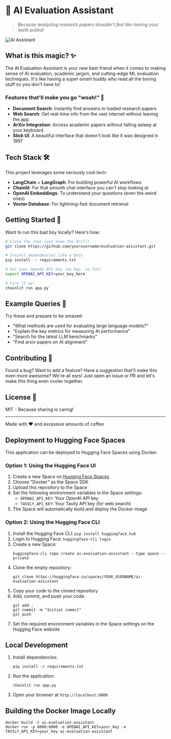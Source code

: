 # 🚀 AI Evaluation Assistant

> *Because analyzing research papers shouldn't feel like having your teeth pulled!*

![AI Assistant](https://img.icons8.com/fluency/96/artificial-intelligence.png)

## What is this magic? ✨

The AI Evaluation Assistant is your new best friend when it comes to making sense of AI evaluation, academic jargon, and cutting-edge ML evaluation techniques. It's like having a super-smart buddy who read all the boring stuff so you don't have to!

### Features that'll make you go "woah!" 🤯

- **Document Search**: Instantly find answers in loaded research papers
- **Web Search**: Get real-time info from the vast internet without leaving the app
- **ArXiv Integration**: Access academic papers without falling asleep at your keyboard
- **Slick UI**: A beautiful interface that doesn't look like it was designed in 1997

## Tech Stack 🛠️

This project leverages some seriously cool tech:

- **LangChain** + **LangGraph**: For building powerful AI workflows
- **Chainlit**: For that smooth chat interface you can't stop looking at
- **OpenAI Embeddings**: To understand your questions (even the weird ones)
- **Vector Database**: For lightning-fast document retrieval

## Getting Started 🏁

Want to run this bad boy locally? Here's how:

```bash
# Clone the repo (you know the drill)
git clone https://github.com/yourusername/evaluation-assistant.git

# Install dependencies like a boss
pip install -r requirements.txt

# Set your OpenAI API key (no key, no fun)
export OPENAI_API_KEY=your_key_here

# Fire it up!
chainlit run app.py
```

## Example Queries 💬

Try these and prepare to be amazed:

- "What methods are used for evaluating large language models?"
- "Explain the key metrics for measuring AI performance"
- "Search for the latest LLM benchmarks"
- "Find arxiv papers on AI alignment"

## Contributing 🤝

Found a bug? Want to add a feature? Have a suggestion that'll make this even more awesome? We're all ears! Just open an issue or PR and let's make this thing even cooler together.

## License 📄

MIT - Because sharing is caring!

---

Made with ❤️ and excessive amounts of coffee 

## Deployment to Hugging Face Spaces

This application can be deployed to Hugging Face Spaces using Docker.

### Option 1: Using the Hugging Face UI

1. Create a new Space on [Hugging Face Spaces](https://huggingface.co/spaces)
2. Choose "Docker" as the Space SDK
3. Upload this repository to the Space
4. Set the following environment variables in the Space settings:
   - `OPENAI_API_KEY`: Your OpenAI API key
   - `TAVILY_API_KEY`: Your Tavily API key (for web search)
5. The Space will automatically build and deploy the Docker image

### Option 2: Using the Hugging Face CLI

1. Install the Hugging Face CLI: `pip install huggingface_hub`
2. Login to Hugging Face: `huggingface-cli login`
3. Create a new Space:
   ```
   huggingface-cli repo create ai-evaluation-assistant --type space --private
   ```
4. Clone the empty repository:
   ```
   git clone https://huggingface.co/spaces/YOUR_USERNAME/ai-evaluation-assistant
   ```
5. Copy your code to the cloned repository
6. Add, commit, and push your code:
   ```
   git add .
   git commit -m "Initial commit"
   git push
   ```
7. Set the required environment variables in the Space settings on the Hugging Face website

## Local Development

1. Install dependencies:
   ```
   pip install -r requirements.txt
   ```

2. Run the application:
   ```
   chainlit run app.py
   ```

3. Open your browser at `http://localhost:8000`

## Building the Docker Image Locally

```
docker build -t ai-evaluation-assistant .
docker run -p 8000:8000 -e OPENAI_API_KEY=your_key -e TAVILY_API_KEY=your_key ai-evaluation-assistant 